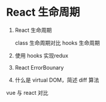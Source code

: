 # React 生命周期

1. React 生命周期

    class 生命周期对比 hooks 生命周期
    
1. 使用 hooks 实现redux 

1. React ErrorBounary

1. 什么是 virtual DOM，简述 diff 算法


vue 与 react 对比   
